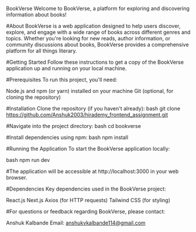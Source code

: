 BookVerse
Welcome to BookVerse, a platform for exploring and discovering information about books!

#About
BookVerse is a web application designed to help users discover, explore, and engage with a wide range of books across different genres and topics. Whether you're looking for new reads, author information, or community discussions about books, BookVerse provides a comprehensive platform for all things literary.

#Getting Started
Follow these instructions to get a copy of the BookVerse application up and running on your local machine.

#Prerequisites
To run this project, you'll need:

Node.js and npm (or yarn) installed on your machine
Git (optional, for cloning the repository)

#Installation
Clone the repository (if you haven't already):
bash
git clone https://github.com/Anshuk2003/hirademy_frontend_assignment.git


#Navigate into the project directory:
bash
cd bookverse

#Install dependencies using npm:
bash
npm install

#Running the Application
To start the BookVerse application locally:

bash
npm run dev

#The application will be accessible at http://localhost:3000 in your web browser.

#Dependencies
Key dependencies used in the BookVerse project:

React.js
Next.js
Axios (for HTTP requests)
Tailwind CSS (for styling)



#For questions or feedback regarding BookVerse, please contact:

Anshuk Kalbande
Email: anshukvkalbande114@gmail.com
